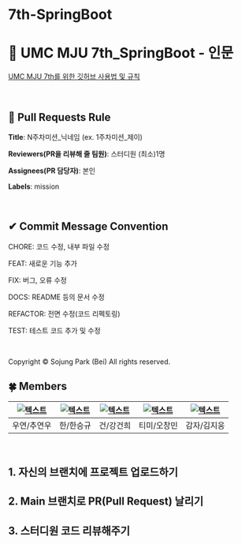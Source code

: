 # 7th-SpringBoot

# 💚 UMC MJU 7th_SpringBoot - 인문

[UMC MJU 7th를 위한 깃허브 사용법 및 규칙](https://www.notion.so/makeus-challenge/UMC-MJU-GITHUB-RULE-b45c0d968a1a4fb789c67f3b0081ce17?pvs=4)

<br>

## 🌱 Pull Requests Rule

**Title**: N주차미션_닉네임 (ex. 1주차미션_제이)

**Reviewers(PR을 리뷰해 줄 팀원)**: 스터디원 (최소)1명

**Assignees(PR 담당자)**: 본인

**Labels**: mission

<br>

## ✔ Commit Message Convention

CHORE: 코드 수정, 내부 파일 수정

FEAT: 새로운 기능 추가

FIX: 버그, 오류 수정

DOCS: README 등의 문서 수정

REFACTOR: 전면 수정(코드 리펙토링)

TEST: 테스트 코드 추가 및 수정

<br>

Copyright © Sojung Park (Bei) All rights reserved.


## 🍀 Members
| [![텍스트](https://avatars.githubusercontent.com/u/111961655?v=4)](https://github.com/starshape7) | [![텍스트](https://avatars.githubusercontent.com/u/71001678?v=4)](https://github.com/win9-tech) | [![텍스트](https://github.com/user-attachments/assets/1de9a92f-0662-4f6c-b0dd-7acf2167c934)](https://github.com/geonhui160) | [![텍스트](https://avatars.githubusercontent.com/u/82094699?v=4)](https://github.com/Ochangmin524) | [![텍스트](https://github.com/user-attachments/assets/c32566d2-3204-49f3-a3cb-e3c6e17be95d)](https://github.com/qwejiung) |
|:---:|:---:|:---:|:---:|:---:|
| 우연/추연우 | 한/한승규 | 건/강건희 | 티미/오창민 | 감자/김지웅 |

<br>

## 1. 자신의 브랜치에 프로젝트 업로드하기

## 2. Main 브랜치로 PR(Pull Request) 날리기

## 3. 스터디원 코드 리뷰해주기

